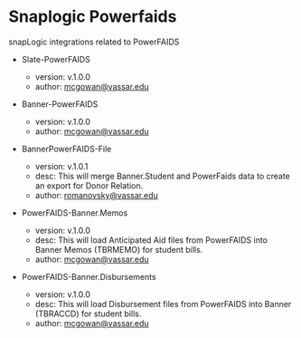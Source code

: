 # Snaplogic Powerfaids
snapLogic integrations related to PowerFAIDS
	
- Slate-PowerFAIDS
    - version: v.1.0.0
    - author: mcgowan@vassar.edu
    
- Banner-PowerFAIDS
    - version: v.1.0.0
    - author: mcgowan@vassar.edu

- BannerPowerFAIDS-File
    - version: v.1.0.1
    - desc: This will merge Banner.Student and PowerFaids data to create an export for Donor Relation.
    - author: romanovsky@vassar.edu

- PowerFAIDS-Banner.Memos
    - version: v.1.0.0
    - desc: This will load Anticipated Aid files from PowerFAIDS into Banner Memos (TBRMEMO) for student bills.
    - author: mcgowan@vassar.edu

- PowerFAIDS-Banner.Disbursements
    - version: v.1.0.0
    - desc: This will load Disbursement files from PowerFAIDS into Banner (TBRACCD) for student bills.
    - author: mcgowan@vassar.edu
